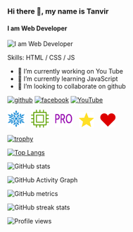 ### Hi there 👋, my name is Tanvir
#### I am Web Developer
![I am Web Developer](https://scontent.fcgp7-1.fna.fbcdn.net/v/t39.30808-6/270164042_1154591098281246_6567367496835501402_n.jpg?_nc_cat=108&ccb=1-7&_nc_sid=05bb41&_nc_ohc=mWmHIdqTlq8AX98Gizg&_nc_ht=scontent.fcgp7-1.fna&oh=00_AfAX3lZm7RVQJgUKvkl_hvuypP0x8CMNFmvaDFLihFegOg&oe=65118A07)


Skills:  HTML / CSS / JS

- 🔭 I’m currently working on You Tube 
- 🌱 I’m currently learning JavaScript 
- 👯 I’m looking to collaborate on github 


[<img src='https://cdn.jsdelivr.net/npm/simple-icons@3.0.1/icons/github.svg' alt='github' height='40'>](https://github.com/https://github.com/tanvirs08)  [<img src='https://cdn.jsdelivr.net/npm/simple-icons@3.0.1/icons/facebook.svg' alt='facebook' height='40'>](https://www.facebook.com/https://www.facebook.com/sazzadur.rahman.tanu)  [<img src='https://cdn.jsdelivr.net/npm/simple-icons@3.0.1/icons/youtube.svg' alt='YouTube' height='40'>](https://www.youtube.com/channel/https://www.youtube.com/@snvr8989)  

<a href='https://archiveprogram.github.com/'><img src='https://raw.githubusercontent.com/acervenky/animated-github-badges/master/assets/acbadge.gif' width='40' height='40'></a> <a href='https://docs.github.com/en/developers'><img src='https://raw.githubusercontent.com/acervenky/animated-github-badges/master/assets/devbadge.gif' width='40' height='40'></a> <a href='https://github.com/pricing'><img src='https://raw.githubusercontent.com/acervenky/animated-github-badges/master/assets/pro.gif' width='40' height='40'></a> <a href='https://stars.github.com/'><img src='https://raw.githubusercontent.com/acervenky/animated-github-badges/master/assets/starbadge.gif' width='35' height='35'></a> <a href='https://docs.github.com/en/github/supporting-the-open-source-community-with-github-sponsors'><img src='https://raw.githubusercontent.com/acervenky/animated-github-badges/master/assets/sponsorbadge.gif' width='35' height='35'></a> 

[![trophy](https://github-profile-trophy.vercel.app/?username=https://github.com/tanvirs08)](https://github.com/ryo-ma/github-profile-trophy)

[![Top Langs](https://github-readme-stats.vercel.app/api/top-langs/?username=https://github.com/tanvirs08)](https://github.com/anuraghazra/github-readme-stats)

![GitHub stats](https://github-readme-stats.vercel.app/api?username=https://github.com/tanvirs08&show_icons=true&count_private=true)  

![GitHub Activity Graph](https://activity-graph.herokuapp.com/graph?username=https://github.com/tanvirs08)  

![GitHub metrics](https://metrics.lecoq.io/https://github.com/tanvirs08)  

![GitHub streak stats](https://streak-stats.demolab.com/?user=https://github.com/tanvirs08)  

![Profile views](https://gpvc.arturio.dev/https://github.com/tanvirs08)  
